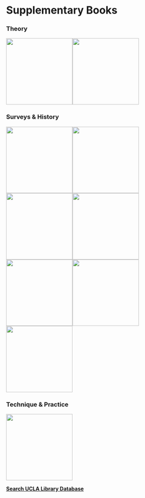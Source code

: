 
Supplementary Books
============

### Theory
<a href="https://www.amazon.com/Art-Visual-Perception-Psychology-Creative/dp/0520243838" target="_blank"><img src="https://images-na.ssl-images-amazon.com/images/I/41fF3YY7JKL._SX331_BO1,204,203,200_.jpg" height="180"/></a><a href="https://www.amazon.com/Beautiful-Evidence-Edward-R-Tufte/dp/1930824165" target="_blank"><img src="https://images-na.ssl-images-amazon.com/images/I/81mDbiZ7pmL.jpg" height="180"/></a>

### Surveys & History
<a href="https://www.amazon.com/Theory-Practice-Motion-Design-Perspectives/dp/1138490806" target="_blank"><img src="https://images-na.ssl-images-amazon.com/images/I/41jtCzOwouL._SX351_BO1,204,203,200_.jpg" height="180"/></a><a href="https://www.amazon.com/Dreamlands-Immersive-Cinema-Art-1905-2016/dp/0300221878" target="_blank"><img src="https://images-na.ssl-images-amazon.com/images/I/412vs8zjlwL._SX380_BO1,204,203,200_.jpg" height="180"/></a><a href="https://www.amazon.com/History-Motion-Graphics-Michael-Betancourt/dp/1434441504" target="_blank"><img src="https://images-na.ssl-images-amazon.com/images/I/517ymWOCx2L._SX331_BO1,204,203,200_.jpg" height="180"/></a><a href="https://www.amazon.com/Moving-Image-Whitechapel-Documents-Contemporary/dp/026252810X" target="_blank"><img src="https://images-na.ssl-images-amazon.com/images/I/51NT9nHzAhL._SX350_BO1,204,203,200_.jpg" height="180"/></a><a href="https://www.amazon.com/Installation-Moving-Image-Catherine-Elwes/dp/0231174519" target="_blank"><img src="https://images-na.ssl-images-amazon.com/images/I/41f7mh1rWHL._SX334_BO1,204,203,200_.jpg" height="180"/></a><a href="https://www.amazon.com/Abstract-Video-Moving-Image-Contemporary/dp/0520282485" target="_blank"><img src="https://images-na.ssl-images-amazon.com/images/I/51k%2BwFWNIzL._SX348_BO1,204,203,200_.jpg" height="180"/></a><a href="https://www.amazon.com/Between-Film-Video-Digital-International/dp/1628922931" target="_blank"><img src="https://images-na.ssl-images-amazon.com/images/I/412fmAcBk%2BL._SX330_BO1,204,203,200_.jpg" height="180"/></a>


### Technique & Practice
<a href="https://www.amazon.com/Animators-Survival-Kit-Principles-Classical/dp/086547897X" target="_blank"><img src="https://images-na.ssl-images-amazon.com/images/I/51mu0NS88VL._SX403_BO1,204,203,200_.jpg" height="180"/></a>

[**Search UCLA Library Database**](https://www.library.ucla.edu/search)